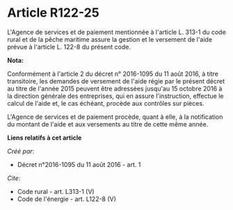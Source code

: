 # Article R122-25

L'Agence de services et de paiement mentionnée à l'article L. 313-1 du code rural et de la pêche maritime assure la gestion
et le versement de l'aide prévue à l'article L. 122-8 du présent code.

**Nota:**

Conformément à l'article 2 du décret n° 2016-1095 du 11 août 2016, à titre transitoire, les demandes de versement de l'aide
régie par le présent décret au titre de l'année 2015 peuvent être adressées jusqu'au 15 octobre 2016 à la direction générale
des entreprises, qui en assure l'instruction, effectue le calcul de l'aide et, le cas échéant, procède aux contrôles sur
pièces.

L'Agence de services et de paiement procède, quant à elle, à la notification du montant de l'aide et aux versements au titre
de cette même année.

**Liens relatifs à cet article**

_Créé par_:

  - Décret n°2016-1095 du 11 août 2016 - art. 1

_Cite_:

  - Code rural - art. L313-1 (V)
  - Code de l'énergie - art. L122-8 (V)
